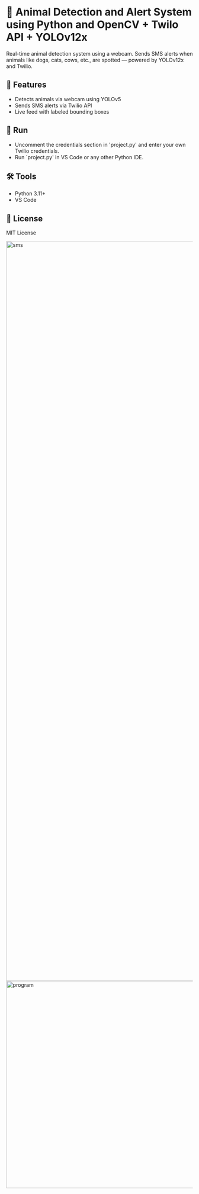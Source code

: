 # 🐾 Animal Detection and Alert System using Python and OpenCV + Twilo API + YOLOv12x 

Real-time animal detection system using a webcam. Sends SMS alerts when animals like dogs, cats, cows, etc., are spotted — powered by YOLOv12x and Twilio.

## 🚀 Features

- Detects animals via webcam using YOLOv5
- Sends SMS alerts via Twilio API
- Live feed with labeled bounding boxes

## 🚀 Run

- Uncomment the credentials section in 'project.py' and enter your own Twilio credentials.
- Run `project.py' in VS Code or any other Python IDE.

## 🛠️ Tools

- Python 3.11+
- VS Code

## 📜 License

MIT License

<img width="3200" height="2000" alt="sms" src="https://github.com/user-attachments/assets/46701bfb-3614-46a8-99d9-f1bfad75dc58" />

<img width="720" height="560" alt="program" src="https://github.com/user-attachments/assets/d1fd279a-72dd-47aa-abc2-88c76e14fd16" />




